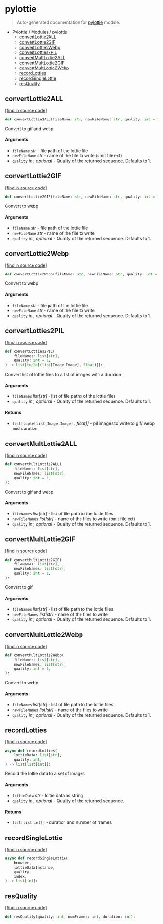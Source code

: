 # pylottie

> Auto-generated documentation for [pylottie](../../pylottie/__init__.py) module.

- [Pylottie](../README.md#pylottie-index) / [Modules](../README.md#pylottie-modules) / pylottie
    - [convertLottie2ALL](#convertlottie2all)
    - [convertLottie2GIF](#convertlottie2gif)
    - [convertLottie2Webp](#convertlottie2webp)
    - [convertLotties2PIL](#convertlotties2pil)
    - [convertMultLottie2ALL](#convertmultlottie2all)
    - [convertMultLottie2GIF](#convertmultlottie2gif)
    - [convertMultLottie2Webp](#convertmultlottie2webp)
    - [recordLotties](#recordlotties)
    - [recordSingleLottie](#recordsinglelottie)
    - [resQuality](#resquality)

## convertLottie2ALL

[[find in source code]](../../pylottie/__init__.py#L15)

```python
def convertLottie2ALL(fileName: str, newFileName: str, quality: int = 1):
```

Convert to gif and webp

#### Arguments

- `fileName` *str* - file path of the lottie file
- `newFileName` *str* - name of the file to write (omit file ext)
- `quality` *int, optional* - Quality of the returned sequence. Defaults to 1.

## convertLottie2GIF

[[find in source code]](../../pylottie/__init__.py#L25)

```python
def convertLottie2GIF(fileName: str, newFileName: str, quality: int = 1):
```

Convert to webp

#### Arguments

- `fileName` *str* - file path of the lottie file
- `newFileName` *str* - name of the file to write
- `quality` *int, optional* - Quality of the returned sequence. Defaults to 1.

## convertLottie2Webp

[[find in source code]](../../pylottie/__init__.py#L35)

```python
def convertLottie2Webp(fileName: str, newFileName: str, quality: int = 1):
```

Convert to webp

#### Arguments

- `fileName` *str* - file path of the lottie file
- `newFileName` *str* - name of the file to write
- `quality` *int, optional* - Quality of the returned sequence. Defaults to 1.

## convertLotties2PIL

[[find in source code]](../../pylottie/__init__.py#L104)

```python
def convertLotties2PIL(
    fileNames: list[str],
    quality: int = 1,
) -> list[tuple[(list[Image.Image], float)]]:
```

Convert list of lottie files to a list of images with a duration

#### Arguments

- `fileNames` *list[str]* - list of file paths of the lottie files
- `quality` *int, optional* - Quality of the returned sequence. Defaults to 1.

#### Returns

- `list[tuple[list[Image.Image],` *float]]* - pil images to write to gif/ webp and duration

## convertMultLottie2ALL

[[find in source code]](../../pylottie/__init__.py#L45)

```python
def convertMultLottie2ALL(
    fileNames: list[str],
    newFileNames: list[str],
    quality: int = 1,
):
```

Convert to gif and webp

#### Arguments

- `fileNames` *list[str]* - list of file path to the lottie files
- `newFileNames` *list[str]* - name of the files to write (omit file ext)
- `quality` *int, optional* - Quality of the returned sequence. Defaults to 1.

## convertMultLottie2GIF

[[find in source code]](../../pylottie/__init__.py#L63)

```python
def convertMultLottie2GIF(
    fileNames: list[str],
    newFileNames: list[str],
    quality: int = 1,
):
```

Convert to gif

#### Arguments

- `fileNames` *list[str]* - list of file path to the lottie files
- `newFileNames` *list[str]* - name of the files to write
- `quality` *int, optional* - Quality of the returned sequence. Defaults to 1.

## convertMultLottie2Webp

[[find in source code]](../../pylottie/__init__.py#L79)

```python
def convertMultLottie2Webp(
    fileNames: list[str],
    newFileNames: list[str],
    quality: int = 1,
):
```

Convert to webp

#### Arguments

- `fileNames` *list[str]* - list of file path to the lottie files
- `newFileNames` *list[str]* - name of the files to write
- `quality` *int, optional* - Quality of the returned sequence. Defaults to 1.

## recordLotties

[[find in source code]](../../pylottie/__init__.py#L142)

```python
async def recordLotties(
    lottieData: list[str],
    quality: int,
) -> list[list[int]]:
```

Record the lottie data to a set of images

#### Arguments

- `lottieData` *str* - lottie data as string
- `quality` *int, optional* - Quality of the returned sequence.

#### Returns

- `list[list[int]]` - duration and number of frames

## recordSingleLottie

[[find in source code]](../../pylottie/__init__.py#L171)

```python
async def recordSingleLottie(
    browser,
    lottieDataInstance,
    quality,
    index,
) -> list[int]:
```

## resQuality

[[find in source code]](../../pylottie/__init__.py#L97)

```python
def resQuality(quality: int, numFrames: int, duration: int):
```
